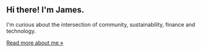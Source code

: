 ## Hi there! I'm James.

I'm curious about the intersection of community, sustainability, finance and technology.

[Read more about me &raquo;](/address-book/myself)
